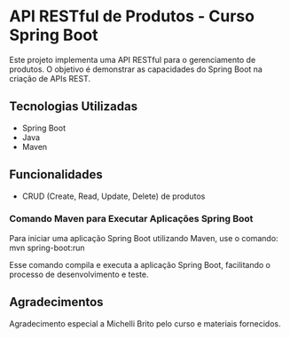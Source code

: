 # API RESTful de Produtos - Curso Spring Boot

Este projeto implementa uma API RESTful para o gerenciamento de produtos. O objetivo é demonstrar as capacidades do Spring Boot na criação de APIs REST.

## Tecnologias Utilizadas
- Spring Boot
- Java
- Maven

## Funcionalidades
- CRUD (Create, Read, Update, Delete) de produtos

### Comando Maven para Executar Aplicações Spring Boot

Para iniciar uma aplicação Spring Boot utilizando Maven, use o comando: mvn spring-boot:run


Esse comando compila e executa a aplicação Spring Boot, facilitando o processo de desenvolvimento e teste.

## Agradecimentos
Agradecimento especial a Michelli Brito pelo curso e materiais fornecidos.
